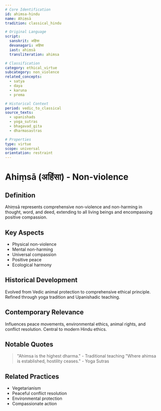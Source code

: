 ```yaml
---
# Core Identification
id: ahimsa-hindu
name: Ahiṃsā
tradition: classical_hindu

# Original Language
script:
  sanskrit: अहिंसा
  devanagari: अहिंसा
  iast: ahiṃsā
  transliteration: ahimsa

# Classification
category: ethical_virtue
subcategory: non_violence
related_concepts:
  - satya
  - daya
  - karuna
  - prema

# Historical Context
period: vedic_to_classical
source_texts:
  - upanishads
  - yoga_sutras
  - bhagavad_gita
  - dharmasastras

# Properties
type: virtue
scope: universal
orientation: restraint
---
```


# Ahiṃsā (अहिंसा) - Non-violence

## Definition
Ahiṃsā represents comprehensive non-violence and non-harming in thought, word, and deed, extending to all living beings and encompassing positive compassion.

## Key Aspects
- Physical non-violence
- Mental non-harming
- Universal compassion
- Positive peace
- Ecological harmony

## Historical Development
Evolved from Vedic animal protection to comprehensive ethical principle. Refined through yoga tradition and Upanishadic teaching.

## Contemporary Relevance
Influences peace movements, environmental ethics, animal rights, and conflict resolution. Central to modern Hindu ethics.

## Notable Quotes
> "Ahimsa is the highest dharma." - Traditional teaching
> "Where ahimsa is established, hostility ceases." - Yoga Sutras

## Related Practices
- Vegetarianism
- Peaceful conflict resolution
- Environmental protection
- Compassionate action